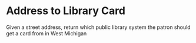 # Address to Library Card

Given a street address, return which public library system the patron should get a card from in West Michigan
 
